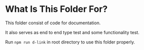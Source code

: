 # What Is This Folder For?

This folder consist of code for documentation.

It also serves as end to end type test and some functionality test.

Run `npm run d-link` in root directory to use this folder properly.
